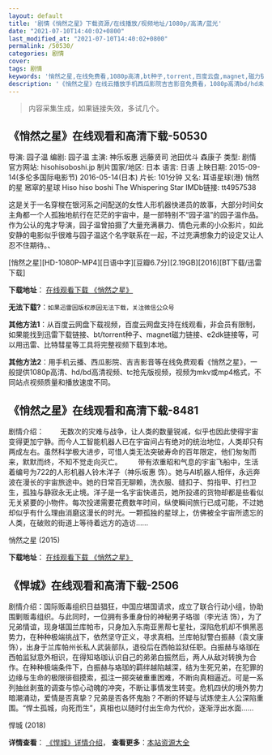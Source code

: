 ```yaml
---
layout: default
title: '剧情《悄然之星》下载资源/在线播放/视频地址/1080p/高清/蓝光'
date: "2021-07-10T14:40:02+0800"
last_modified_at: "2021-07-10T14:40:02+0800"
permalink: /50530/
categories: 剧情
cover:
tags: 剧情
keywords: '悄然之星,在线免费看,1080p高清,bt种子,torrent,百度云盘,magnet,磁力链,迅雷下载资源'
description: '《悄然之星》在线云播放手机西瓜影院吉吉影音免费看，1080p高清bd/hd未删减完整版和tc抢先枪版，mkv/mp4格式，附带bt/torrent种子、magnet/磁力链、百度云盘、网盘资源迅雷下载链接'
---
```


>内容采集生成，如果链接失效，多试几个。


## 《悄然之星》在线观看和高清下载-50530

导演: 园子温 编剧: 园子温 主演: 神乐坂惠 远藤贤司 池田优斗 森康子 类型: 剧情 官方网站: hisohisoboshi.jp 制片国家/地区: 日本 语言: 日语 上映日期: 2015-09-14(多伦多国际电影节) 2016-05-14(日本) 片长: 101分钟 又名: 耳语星球(港) 悄然的星 窸窣的星球 Hiso hiso boshi The Whispering Star IMDb链接: tt4957538

这是关于一名穿梭在银河系之间配送的女性人形机器快递员的故事，大部分时间女主角都一个人孤独地航行在茫茫的宇宙中，是一部特别不“园子温”的园子温作品。作为公认的鬼才导演，园子温曾拍摄了大量充满暴力、情色元素的小众影片，如此安静的电影似乎很难与园子温这个名字联系在一起，不过充满想象力的设定又让人忍不住期待。、


[悄然之星][HD-1080P-MP4][日语中字][豆瓣6.7分][2.19GB][2016][BT下载/迅雷下载]

**下载地址**： [在线观看下载 《悄然之星》](https://www.btdx8.com/torrent/the_whispering_star_2016.html) 


**无法下载?**：`如果迅雷因版权原因无法下载，关注微信公众号 `

**其他方法1**：从百度云网盘下载视频，百度云网盘支持在线观看，非会员有限制，如果能找到迅雷下载链接、bt/torrent种子、magnet磁力链接、e2dk链接等，可以用迅雷、比特彗星等工具将完整视频下载到本地。

**其他方法2**：用手机云播、西瓜影院、吉吉影音等在线免费观看《悄然之星》，一般提供1080p高清、hd/bd高清视频、tc抢先版视频，视频为mkv或mp4格式，不同站点视频质量和播放速度不同。


## 《悄然之星》在线观看和高清下载-8481

剧情介绍： 　　无数次的灾难与战争，让人类的数量锐减，似乎也因此使得宇宙变得更加宁静。而今人工智能机器人已在宇宙间占有绝对的统治地位，人类却只有两成左右。虽然科学极大进步，可惜人类无法突破寿命的百年限定，他们匆匆而来，默默而终，不知不觉走向灭亡。 　　带有浓重昭和气息的宇宙飞船中，生活着编号为722的人形机器人铃木洋子（神乐坂惠 饰）。她与AI机器人相伴，永远奔波在漫长的宇宙旅途中。她的日常百无聊赖，洗衣服、缝扣子、剪指甲、打扫卫生，孤独与静寂永无止境。洋子是一名宇宙快递员，她所投递的货物却都是些看似无关紧要的小物件。每次投递需要花费数年时间，纵使瞬间旅行已成可能，不过她却似乎有什么理由消磨这漫长的时光。一颗孤独的星球上，仿佛被全宇宙所遗忘的人类，在破败的街道上等待着远方的造访……


悄然之星 (2015)

**下载地址**： [在线观看下载 《悄然之星》](https://www.btbtdy.me/btdy/dy10908.html) 


## 《悍城》在线观看和高清下载-2506

剧情介绍：国际贩毒组织日益猖狂，中国应堪国请求，成立了联合行动小组，协助围剿贩毒组织。与此同时，一位拥有多重身份的神秘男子珞珈（李光洁 饰），为了兄弟情谊，现身堪国兰库帕市，只身加入东南亚黑帮七星社，深陷危机却不惧黑恶势力，在种种极端挑战下，依然坚守正义，寻求真相。兰库帕狱警白振赫（袁文康 饰），出身于兰库帕州长私人武装部队，退役后在西帕监狱任职。白振赫与珞珈在西帕监狱意外相识，在得知珞珈认识自己的弟弟白振然后，两人从敌对转换为合作。在种种极端条件下，白振赫与珞珈的羁绊越陷越深，结为生死兄弟，在犯罪的边缘与生命的极限徘徊摸索，孤注一掷突破重重困难，不断向真相逼近。可是一系列抽丝剥茧的调查与惊心动魄的冲突，不断让事情发生转变。危机四伏的境外势力暗潮涌动，爱情是否真挚？兄弟是否各怀鬼胎？不断的怀疑与试炼使主人公深陷重围。“悍土孤城，向死而生”，真相也以随时付出生命为代价，逐渐浮出水面……


悍城 (2018)

**详情查看**： [《悍城》详情介绍](/movie/2506/)， **查看更多**：[本站资源大全](/movie/t/all/)


